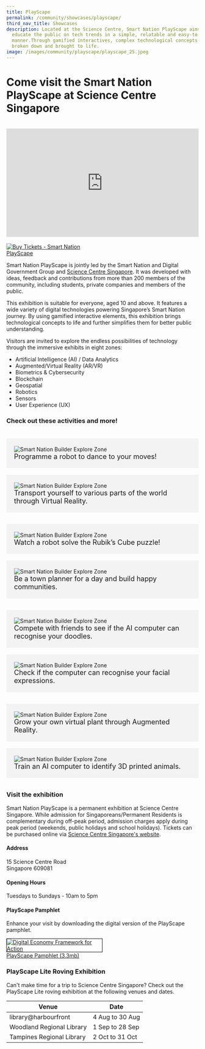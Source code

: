 ```yaml
---
title: PlayScape
permalink: /community/showcases/playscape/
third_nav_title: Showcases
description: Located at the Science Centre, Smart Nation PlayScape aims to
  educate the public on tech trends in a simple, relatable and easy-to-digest
  manner.Through gamified interactives, complex technological concepts are
  broken down and brought to life.
image: /images/community/playscape/playscape_25.jpeg
---
```

# Come visit the Smart Nation PlayScape at Science Centre Singapore



<br>

<div style="max-width: 1280px">
    <div style="height: 0;
            overflow: hidden;
            position: relative;
            padding-bottom: 56.25%;">
        <iframe src="https://www.youtube.com/embed/CId3K2e2dmk" height="720" width="1280" frameborder="0" title="YouTube video player" allow="accelerometer; autoplay; clipboard-write; encrypted-media; gyroscope; picture-in-picture" style="top: 0;
                left: 0;
                right: 0;
                bottom: 0;
                height: 100%;
                border: none;
                max-width: 100%;
                position: absolute;"></iframe>
    </div>
</div>

<br>
<div style="width:50%"> 
 <a href="https://www.gevme.com/scsonlinetickets"><img src="/images/community/playscape/buy-tickets-sciece-centre.png" alt="Buy Tickets - Smart Nation PlayScape"></a></div>

Smart Nation PlayScape is jointly led by the Smart Nation and Digital Government Group and [Science Centre Singapore](https://www.science.edu.sg/). It was developed with ideas, feedback and contributions from more than 200 members of the community,&nbsp;including students, private companies and members of the public.

This exhibition is suitable for everyone, aged 10 and above. It features a wide variety of digital technologies powering Singapore’s Smart Nation journey. By using gamified interactive elements, this exhibition brings technological concepts to life and further simplifies them for better public understanding.
 
Visitors are invited to explore the endless possibilities of technology through the immersive exhibits in eight zones:

*   Artificial Intelligence (AI) / Data Analytics
*   Augmented/Virtual Reality (AR/VR)
*   Biometrics &amp; Cybersecurity
*   Blockchain
*   Geospatial
*   Robotics
*   Sensors
*   User Experience (UX)


### Check out these activities and more! 

<div class="row" style="padding: 20px 0px 10px 0px;">
<div class="col" style="background-color: #f3f3f3; padding: 20px 20px 20px 20px;"> 
<img src="/images/community/playscape/playscape_25.jpeg" alt="Smart Nation Builder Explore Zone"><br>
<div style="font-size:18px">Programme a robot to dance to your moves!
</div>

</div>&nbsp; &nbsp; &nbsp; 
	
<div class="col" style="background-color: #f3f3f3; padding: 20px 20px 20px 20px;">  
<img src="/images/community/playscape/playscape_13.jpeg" alt="Smart Nation Builder Explore Zone"><br>
	<div style="font-size:18px">Transport yourself to various parts of the world through Virtual Reality.
</div>

</div></div>

<div class="row" style="padding: 20px 0px 10px 0px;">
<div class="col" style="background-color: #f3f3f3; padding: 20px 20px 20px 20px;"> 
<img src="/images/community/playscape/playscape_24.jpeg" alt="Smart Nation Builder Explore Zone"><br>
<div style="font-size:18px">Watch a robot solve the Rubik’s Cube puzzle!
</div>

</div>&nbsp; &nbsp; &nbsp; 
	
<div class="col" style="background-color: #f3f3f3; padding: 20px 20px 20px 20px;">  
<img src="/images/community/playscape/playscape_11.jpeg" alt="Smart Nation Builder Explore Zone"><br>
	<div style="font-size:18px">Be a town planner for a day and build happy communities.
</div>

</div></div>

<div class="row" style="padding: 20px 0px 10px 0px;">
<div class="col" style="background-color: #f3f3f3; padding: 20px 20px 20px 20px;"> 
<img src="/images/community/playscape/playscape_02.jpeg" alt="Smart Nation Builder Explore Zone"><br>
<div style="font-size:18px">Compete with friends to see if the AI computer can recognise your doodles.
</div>

</div>&nbsp; &nbsp; &nbsp; 
	
<div class="col" style="background-color: #f3f3f3; padding: 20px 20px 20px 20px;">  
<img src="/images/community/playscape/playscape_18.jpeg" alt="Smart Nation Builder Explore Zone"><br>
	<div style="font-size:18px">Check if the computer can recognise your facial expressions.
</div>

</div></div>

<div class="row" style="padding: 20px 0px 10px 0px;">
<div class="col" style="background-color: #f3f3f3; padding: 20px 20px 20px 20px;"> 
<img src="/images/community/playscape/playscape_14.jpeg" alt="Smart Nation Builder Explore Zone"><br>
<div style="font-size:18px">Grow your own virtual plant through Augmented Reality.
</div>

</div>&nbsp; &nbsp; &nbsp; 
	
<div class="col" style="background-color: #f3f3f3; padding: 20px 20px 20px 20px;">  
<img src="/images/community/playscape/playscape_15.jpeg" alt="Smart Nation Builder Explore Zone"><br>
	<div style="font-size:18px">Train an AI computer to identify 3D printed animals.
</div>

</div></div>


### Visit the exhibition 

Smart Nation PlayScape is a permanent exhibition at Science Centre Singapore. While admission for Singaporeans/Permanent Residents is complementary during off-peak period, admission charges apply during peak period (weekends, public holidays and school holidays). Tickets can be purchased online via [Science Centre Singapore's website](https://www.science.edu.sg/visit-us/opening-hours). 

#### Address
15 Science Centre Road<br>
Singapore 609081

#### Opening Hours
Tuesdays to Sundays - 10am to 5pm

#### PlayScape Pamphlet

Enhance your visit by downloading the digital version of the&nbsp;PlayScape pamphlet.

<div style="width:50%"> 
 <a href="/files/publications/playscape_pamphlet.pdf"><img style="border:1px solid black;" src="/images/community/playscape/playscape_pamphlet.jpg" alt="Digital Economy Framework for Action">PlayScape Pamphlet (3.3mb)</a>
</div>

### PlayScape Lite Roving Exhibition

Can't make time for a trip to Science Centre Singapore? Check out the PlayScape Lite roving exhibition at the following venues and dates.



| Venue | Date | 
| -------- | -------- |
| library@harbourfront | 4 Aug to 30 Aug | 
| Woodland Regional Library | 1 Sep to 28 Sep |
| Tampines Regional Library | 2 Oct to 31 Oct |
